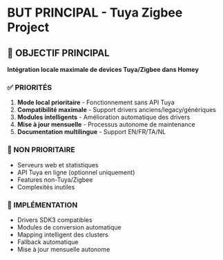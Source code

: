 # BUT PRINCIPAL - Tuya Zigbee Project

## 🎯 OBJECTIF PRINCIPAL
**Intégration locale maximale de devices Tuya/Zigbee dans Homey**

### ✅ PRIORITÉS
1. **Mode local prioritaire** - Fonctionnement sans API Tuya
2. **Compatibilité maximale** - Support drivers anciens/legacy/génériques
3. **Modules intelligents** - Amélioration automatique des drivers
4. **Mise à jour mensuelle** - Processus autonome de maintenance
5. **Documentation multilingue** - Support EN/FR/TA/NL

### 🚫 NON PRIORITAIRE
- Serveurs web et statistiques
- API Tuya en ligne (optionnel uniquement)
- Features non-Tuya/Zigbee
- Complexités inutiles

### 🔧 IMPLÉMENTATION
- Drivers SDK3 compatibles
- Modules de conversion automatique
- Mapping intelligent des clusters
- Fallback automatique
- Mise à jour mensuelle autonome
